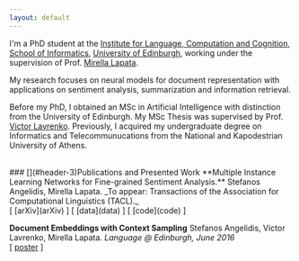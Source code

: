 ```yaml
---
layout: default
---
```


I'm a PhD student at the [Institute for Language, Computation and Cognition](http://web.inf.ed.ac.uk/ilcc), [School of Informatics](https://www.ed.ac.uk/informatics/), [University of Edinburgh](http://www.ed.ac.uk/), working under the supervision of Prof. [Mirella Lapata](http://homepages.inf.ed.ac.uk/mlap/).

My research focuses on neural models for document representation with applications on sentiment analysis, summarization and information retrieval.

Before my PhD, I obtained an MSc in Artificial Intelligence with distinction from the University of Edinburgh. My MSc Thesis was supervised by Prof. [Victor Lavrenko](http://homepages.inf.ed.ac.uk/vlavrenk/). Previously, I acquired my undergraduate degree on Informatics and Telecommunucations from the National and Kapodestrian University of Athens.

<br/>
### [](#header-3)Publications and Presented Work
**Multiple Instance Learning Networks for Fine-grained Sentiment Analysis.**
Stefanos Angelidis, Mirella Lapata. _To appear: Transactions of the Association for Computational Linguistics (TACL)._<br/>
[ [arXiv](arXiv) ] [ [data](data) ] [ [code](code) ]

**Document Embeddings with Context Sampling**
Stefanos Angelidis, Victor Lavrenko, Mirella Lapata. _Language @ Edinburgh, June 2016_<br/>
[ [poster](http://homepages.inf.ed.ac.uk/s1258635/poster-docemb.pdf) ]

